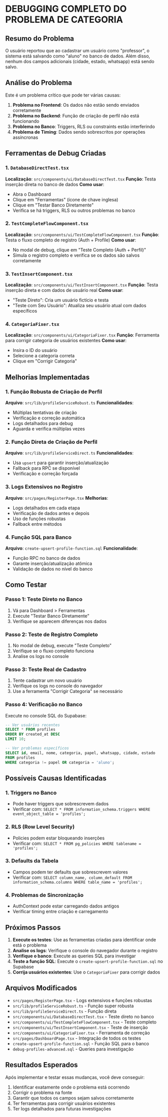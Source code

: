 # DEBUGGING COMPLETO DO PROBLEMA DE CATEGORIA

## Resumo do Problema
O usuário reportou que ao cadastrar um usuário como "professor", o sistema está salvando como "aluno" no banco de dados. Além disso, nenhum dos campos adicionais (cidade, estado, whatsapp) está sendo salvo.

## Análise do Problema
Este é um problema crítico que pode ter várias causas:

1. **Problema no Frontend**: Os dados não estão sendo enviados corretamente
2. **Problema no Backend**: Função de criação de perfil não está funcionando
3. **Problema no Banco**: Triggers, RLS ou constraints estão interferindo
4. **Problema de Timing**: Dados sendo sobrescritos por operações assíncronas

## Ferramentas de Debug Criadas

### 1. `DatabaseDirectTest.tsx`
**Localização**: `src/components/ui/DatabaseDirectTest.tsx`
**Função**: Testa inserção direta no banco de dados
**Como usar**: 
- Abra o Dashboard
- Clique em "Ferramentas" (ícone de chave inglesa)
- Clique em "Testar Banco Diretamente"
- Verifica se há triggers, RLS ou outros problemas no banco

### 2. `TestCompleteFlowComponent.tsx`
**Localização**: `src/components/ui/TestCompleteFlowComponent.tsx`
**Função**: Testa o fluxo completo de registro (Auth + Profile)
**Como usar**:
- No modal de debug, clique em "Teste Completo (Auth + Perfil)"
- Simula o registro completo e verifica se os dados são salvos corretamente

### 3. `TestInsertComponent.tsx`
**Localização**: `src/components/ui/TestInsertComponent.tsx`
**Função**: Testa inserção direta e com dados de usuário real
**Como usar**:
- "Teste Direto": Cria um usuário fictício e testa
- "Teste com Seu Usuário": Atualiza seu usuário atual com dados específicos

### 4. `CategoriaFixer.tsx`
**Localização**: `src/components/ui/CategoriaFixer.tsx`
**Função**: Ferramenta para corrigir categoria de usuários existentes
**Como usar**:
- Insira o ID do usuário
- Selecione a categoria correta
- Clique em "Corrigir Categoria"

## Melhorias Implementadas

### 1. Função Robusta de Criação de Perfil
**Arquivo**: `src/lib/profileServiceRobust.ts`
**Funcionalidades**:
- Múltiplas tentativas de criação
- Verificação e correção automática
- Logs detalhados para debug
- Aguarda e verifica múltiplas vezes

### 2. Função Direta de Criação de Perfil
**Arquivo**: `src/lib/profileServiceDirect.ts`
**Funcionalidades**:
- Usa `upsert` para garantir inserção/atualização
- Fallback para RPC se disponível
- Verificação e correção forçada

### 3. Logs Extensivos no Registro
**Arquivo**: `src/pages/RegisterPage.tsx`
**Melhorias**:
- Logs detalhados em cada etapa
- Verificação de dados antes e depois
- Uso de funções robustas
- Fallback entre métodos

### 4. Função SQL para Banco
**Arquivo**: `create-upsert-profile-function.sql`
**Funcionalidade**:
- Função RPC no banco de dados
- Garante inserção/atualização atômica
- Validação de dados no nível do banco

## Como Testar

### Passo 1: Teste Direto no Banco
1. Vá para Dashboard > Ferramentas
2. Execute "Testar Banco Diretamente"
3. Verifique se aparecem diferenças nos dados

### Passo 2: Teste de Registro Completo
1. No modal de debug, execute "Teste Completo"
2. Verifique se o fluxo completo funciona
3. Analise os logs no console

### Passo 3: Teste Real de Cadastro
1. Tente cadastrar um novo usuário
2. Verifique os logs no console do navegador
3. Use a ferramenta "Corrigir Categoria" se necessário

### Passo 4: Verificação no Banco
Execute no console SQL do Supabase:
```sql
-- Ver usuários recentes
SELECT * FROM profiles 
ORDER BY created_at DESC 
LIMIT 10;

-- Ver problemas específicos
SELECT id, email, nome, categoria, papel, whatsapp, cidade, estado 
FROM profiles 
WHERE categoria != papel OR categoria = 'aluno';
```

## Possíveis Causas Identificadas

### 1. Triggers no Banco
- Pode haver triggers que sobrescrevem dados
- Verificar com: `SELECT * FROM information_schema.triggers WHERE event_object_table = 'profiles';`

### 2. RLS (Row Level Security)
- Policies podem estar bloqueando inserções
- Verificar com: `SELECT * FROM pg_policies WHERE tablename = 'profiles';`

### 3. Defaults da Tabela
- Campos podem ter defaults que sobrescrevem valores
- Verificar com: `SELECT column_name, column_default FROM information_schema.columns WHERE table_name = 'profiles';`

### 4. Problemas de Sincronização
- AuthContext pode estar carregando dados antigos
- Verificar timing entre criação e carregamento

## Próximos Passos

1. **Execute os testes**: Use as ferramentas criadas para identificar onde está o problema
2. **Analise os logs**: Verifique o console do navegador durante o registro
3. **Verifique o banco**: Execute as queries SQL para investigar
4. **Teste a função SQL**: Execute o `create-upsert-profile-function.sql` no Supabase
5. **Corrija usuários existentes**: Use o `CategoriaFixer` para corrigir dados

## Arquivos Modificados

- `src/pages/RegisterPage.tsx` - Logs extensivos e funções robustas
- `src/lib/profileServiceRobust.ts` - Função super robusta
- `src/lib/profileServiceDirect.ts` - Função direta
- `src/components/ui/DatabaseDirectTest.tsx` - Teste direto no banco
- `src/components/ui/TestCompleteFlowComponent.tsx` - Teste completo
- `src/components/ui/TestInsertComponent.tsx` - Teste de inserção
- `src/components/ui/CategoriaFixer.tsx` - Ferramenta de correção
- `src/pages/DashboardPage.tsx` - Integração de todos os testes
- `create-upsert-profile-function.sql` - Função SQL para o banco
- `debug-profiles-advanced.sql` - Queries para investigação

## Resultados Esperados

Após implementar e testar essas mudanças, você deve conseguir:
1. Identificar exatamente onde o problema está ocorrendo
2. Corrigir o problema na fonte
3. Garantir que todos os campos sejam salvos corretamente
4. Ter ferramentas para corrigir usuários existentes
5. Ter logs detalhados para futuras investigações
